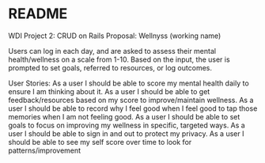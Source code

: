 # README

WDI Project 2: CRUD on Rails
Proposal:
Wellnyss (working name)

Users can log in each day, and are asked to assess their mental health/wellness on a scale from 1-10. Based on the input, the user is prompted to set goals, referred to resources, or log outcomes.

User Stories:
As a user I should be able to score my mental health daily to ensure I am thinking about it.
As a user I should be able to get feedback/resources based on my score to improve/maintain wellness.
As a user I should be able to record why I feel good when I feel good to tap those memories when I am not feeling good.
As a user I should  be able to set goals to focus on improving my wellness in specific, targeted ways.
As a user I should be able to sign in and out to protect my privacy.
As a user I should be able to see my self score over time to look for patterns/improvement

